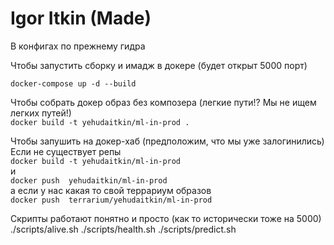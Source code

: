 # Igor Itkin (Made)
В конфигах по прежнему гидра

Чтобы запустить сборку и имадж в докере (будет открыт 5000 порт) 

`docker-compose up -d --build`

Чтобы собрать докер образ без композера (легкие пути!? Мы не ищем легких путей!)  
`docker build -t yehudaitkin/ml-in-prod .`


Чтобы запушить на докер-хаб (предположим, что мы уже залогинились)  
Если не существует репы  
`docker build -t yehudaitkin/ml-in-prod`  
и  
`docker push  yehudaitkin/ml-in-prod`  
а если у нас какая то свой террариум образов  
`docker push  terrarium/yehudaitkin/ml-in-prod`


Скрипты работают понятно и просто (как то исторически тоже на 5000) 
./scripts/alive.sh
./scripts/health.sh
./scripts/predict.sh
